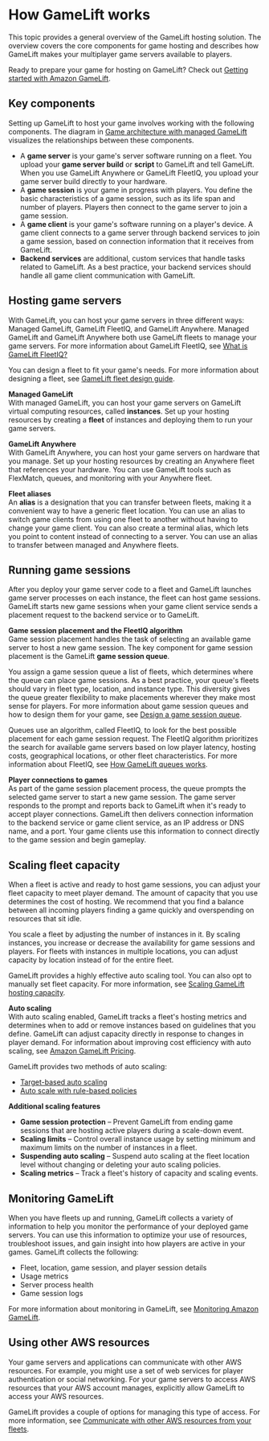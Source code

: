 # How GameLift works<a name="gamelift-howitworks"></a>

This topic provides a general overview of the GameLift hosting solution\. The overview covers the core components for game hosting and describes how GameLift makes your multiplayer game servers available to players\.

Ready to prepare your game for hosting on GameLift? Check out [Getting started with Amazon GameLift](getting-started-intro.md)\.

## Key components<a name="gamelift-howitworks-components"></a>

Setting up GameLift to host your game involves working with the following components\. The diagram in [Game architecture with managed GameLift](gamelift-architecture.md) visualizes the relationships between these components\.
+ A **game server** is your game's server software running on a fleet\. You upload your **game server build** or **script** to GameLift and tell GameLift\. When you use GameLift Anywhere or GameLift FleetIQ, you upload your game server build directly to your hardware\.
+ A **game session** is your game in progress with players\. You define the basic characteristics of a game session, such as its life span and number of players\. Players then connect to the game server to join a game session\.
+ A **game client** is your game's software running on a player's device\. A game client connects to a game server through backend services to join a game session, based on connection information that it receives from GameLift\.
+ **Backend services** are additional, custom services that handle tasks related to GameLift\. As a best practice, your backend services should handle all game client communication with GameLift\.

## Hosting game servers<a name="gamelift-howitworks-allocating"></a>

With GameLift, you can host your game servers in three different ways: Managed GameLift, GameLift FleetIQ, and GameLift Anywhere\. Managed GameLift and GameLift Anywhere both use GameLift fleets to manage your game servers\. For more information about GameLift FleetIQ, see [What is GameLift FleetIQ?](https://docs.aws.amazon.com/gamelift/latest/fleetiqguide/gsg-intro.html)

You can design a fleet to fit your game's needs\. For more information about designing a fleet, see [GameLift fleet design guide](fleets-design.md)\.

**Managed GameLift**  
With managed GameLift, you can host your game servers on GameLift virtual computing resources, called **instances**\. Set up your hosting resources by creating a **fleet** of instances and deploying them to run your game servers\.

**GameLift Anywhere**  
With GameLift Anywhere, you can host your game servers on hardware that you manage\. Set up your hosting resources by creating an Anywhere fleet that references your hardware\. You can use GameLift tools such as FlexMatch, queues, and monitoring with your Anywhere fleet\.

**Fleet aliases**  
An **alias** is a designation that you can transfer between fleets, making it a convenient way to have a generic fleet location\. You can use an alias to switch game clients from using one fleet to another without having to change your game client\. You can also create a terminal alias, which lets you point to content instead of connecting to a server\. You can use an alias to transfer between managed and Anywhere fleets\.

## Running game sessions<a name="gamelift-howitworks-placing"></a>

After you deploy your game server code to a fleet and GameLift launches game server processes on each instance, the fleet can host game sessions\. GameLift starts new game sessions when your game client service sends a placement request to the backend service or to GameLift\.

**Game session placement and the FleetIQ algorithm**  
Game session placement handles the task of selecting an available game server to host a new game session\. The key component for game session placement is the GameLift **game session queue**\.

You assign a game session queue a list of fleets, which determines where the queue can place game sessions\. As a best practice, your queue's fleets should vary in fleet type, location, and instance type\. This diversity gives the queue greater flexibility to make placements wherever they make most sense for players\. For more information about game session queues and how to design them for your game, see [Design a game session queue](queues-design.md)\.

Queues use an algorithm, called FleetIQ, to look for the best possible placement for each game session request\. The FleetIQ algorithm prioritizes the search for available game servers based on low player latency, hosting costs, geographical locations, or other fleet characteristics\. For more information about FleetIQ, see [How GameLift queues works](queues-intro.md#queues-design-fleetiq)\.

**Player connections to games**  
As part of the game session placement process, the queue prompts the selected game server to start a new game session\. The game server responds to the prompt and reports back to GameLift when it's ready to accept player connections\. GameLift then delivers connection information to the backend service or game client service, as an IP address or DNS name, and a port\. Your game clients use this information to connect directly to the game session and begin gameplay\.

## Scaling fleet capacity<a name="gamelift-howitworks-capacity"></a>

When a fleet is active and ready to host game sessions, you can adjust your fleet capacity to meet player demand\. The amount of capacity that you use determines the cost of hosting\. We recommend that you find a balance between all incoming players finding a game quickly and overspending on resources that sit idle\.

You scale a fleet by adjusting the number of instances in it\. By scaling instances, you increase or decrease the availability for game sessions and players\. For fleets with instances in multiple locations, you can adjust capacity by location instead of for the entire fleet\.

GameLift provides a highly effective auto scaling tool\. You can also opt to manually set fleet capacity\. For more information, see [Scaling GameLift hosting capacity](fleets-manage-capacity.md)\.

**Auto scaling**  
With auto scaling enabled, GameLift tracks a fleet's hosting metrics and determines when to add or remove instances based on guidelines that you define\. GameLift can adjust capacity directly in response to changes in player demand\. For information about improving cost efficiency with auto scaling, see [Amazon GameLift Pricing](http://aws.amazon.com/gamelift/pricing/)\.

GameLift provides two methods of auto scaling:
+ [Target\-based auto scaling](fleets-autoscaling-target.md)
+ [Auto scale with rule\-based policies](fleets-autoscaling-rule.md)

**Additional scaling features**
+ **Game session protection** – Prevent GameLift from ending game sessions that are hosting active players during a scale\-down event\.
+ **Scaling limits** – Control overall instance usage by setting minimum and maximum limits on the number of instances in a fleet\.
+ **Suspending auto scaling** – Suspend auto scaling at the fleet location level without changing or deleting your auto scaling policies\.
+ **Scaling metrics** – Track a fleet's history of capacity and scaling events\.

## Monitoring GameLift<a name="gamelift-howitworks-telemetry"></a>

When you have fleets up and running, GameLift collects a variety of information to help you monitor the performance of your deployed game servers\. You can use this information to optimize your use of resources, troubleshoot issues, and gain insight into how players are active in your games\. GameLift collects the following:
+ Fleet, location, game session, and player session details
+ Usage metrics
+ Server process health
+ Game session logs

For more information about monitoring in GameLift, see [Monitoring Amazon GameLift](monitoring-overview.md)\.

## Using other AWS resources<a name="gamelift-howitworks-vpc"></a>

Your game servers and applications can communicate with other AWS resources\. For example, you might use a set of web services for player authentication or social networking\. For your game servers to access AWS resources that your AWS account manages, explicitly allow GameLift to access your AWS resources\.

GameLift provides a couple of options for managing this type of access\. For more information, see [Communicate with other AWS resources from your fleets](gamelift-sdk-server-resources.md)\.